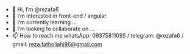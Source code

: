 - 👋 Hi, I’m @rezafa6
- 👀 I’m interested in front-end / angular
- 🌱 I’m currently learning ...
- 💞️ I’m looking to collaborate on ...
- 📫 How to reach me whatsApp: 09375811095 / telegram: @rezafa6 / gmail: reza.fathollahi96@gmail.com

<!---
rezafa6/rezafa6 is a ✨ special ✨ repository because its `README.md` (this file) appears on your GitHub profile.
You can click the Preview link to take a look at your changes.
--->
